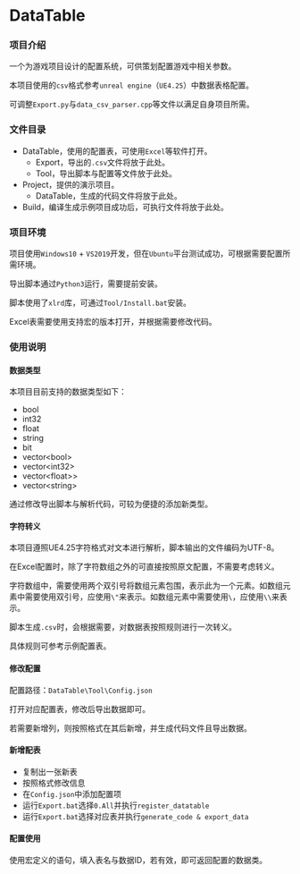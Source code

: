 # DataTable

### 项目介绍

一个为游戏项目设计的配置系统，可供策划配置游戏中相关参数。

本项目使用的`csv`格式参考`unreal engine`（`UE4.25`）中数据表格配置。

可调整`Export.py`与`data_csv_parser.cpp`等文件以满足自身项目所需。

### 文件目录

- DataTable，使用的配置表，可使用`Excel`等软件打开。
  - Export，导出的`.csv`文件将放于此处。
  - Tool，导出脚本与配置等文件放于此处。
- Project，提供的演示项目。
  - DataTable，生成的代码文件将放于此处。
- Build，编译生成示例项目成功后，可执行文件将放于此处。

### 项目环境

项目使用`Windows10` + `VS2019`开发，但在`Ubuntu`平台测试成功，可根据需要配置所需环境。

导出脚本通过`Python3`运行，需要提前安装。

脚本使用了`xlrd`库，可通过`Tool/Install.bat`安装。

Excel表需要使用支持宏的版本打开，并根据需要修改代码。

### 使用说明

#### 数据类型

本项目目前支持的数据类型如下：

- bool
- int32
- float
- string
- bit
- vector\<bool\>
- vector\<int32\>
- vector\<float>\>
- vector\<string\>

通过修改导出脚本与解析代码，可较为便捷的添加新类型。

#### 字符转义

本项目遵照UE4.25字符格式对文本进行解析，脚本输出的文件编码为UTF-8。

在Excel配置时，除了字符数组之外的可直接按照原文配置，不需要考虑转义。

字符数组中，需要使用两个双引号将数组元素包围，表示此为一个元素。如数组元素中需要使用双引号，应使用`\"`来表示。如数组元素中需要使用`\`，应使用`\\`来表示。

脚本生成`.csv`时，会根据需要，对数据表按照规则进行一次转义。

具体规则可参考示例配置表。

#### 修改配置

配置路径：`DataTable\Tool\Config.json`

打开对应配置表，修改后导出数据即可。

若需要新增列，则按照格式在其后新增，并生成代码文件且导出数据。

#### 新增配表

- 复制出一张新表
- 按照格式修改信息
- 在`Config.json`中添加配置项
- 运行`Export.bat`选择`0.All`并执行`register_datatable`
- 运行`Export.bat`选择对应表并执行`generate_code & export_data`

#### 配置使用

使用宏定义的语句，填入表名与数据ID，若有效，即可返回配置的数据类。
